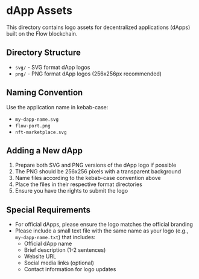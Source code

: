 # dApp Assets

This directory contains logo assets for decentralized applications (dApps) built on the Flow blockchain.

## Directory Structure

-   `svg/` - SVG format dApp logos
-   `png/` - PNG format dApp logos (256x256px recommended)

## Naming Convention

Use the application name in kebab-case:

-   `my-dapp-name.svg`
-   `flow-port.png`
-   `nft-marketplace.svg`

## Adding a New dApp

1. Prepare both SVG and PNG versions of the dApp logo if possible
2. The PNG should be 256x256 pixels with a transparent background
3. Name files according to the kebab-case convention above
4. Place the files in their respective format directories
5. Ensure you have the rights to submit the logo

## Special Requirements

-   For official dApps, please ensure the logo matches the official branding
-   Please include a small text file with the same name as your logo (e.g., `my-dapp-name.txt`) that includes:
    -   Official dApp name
    -   Brief description (1-2 sentences)
    -   Website URL
    -   Social media links (optional)
    -   Contact information for logo updates
